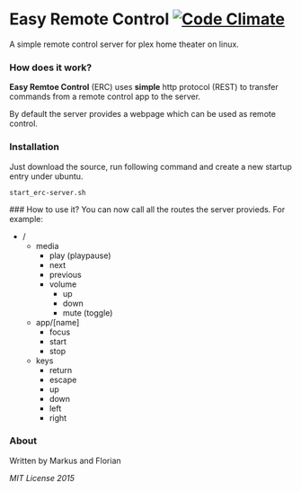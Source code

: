 # Easy Remote Control  [![Code Climate](https://codeclimate.com/github/Veasy/easy-remote-control/badges/gpa.svg)](https://codeclimate.com/github/Veasy/easy-remote-control)
A simple remote control server for plex home theater on linux.

### How does it work?
**Easy Remtoe Control** (ERC) uses **simple** http protocol (REST) to transfer commands from a remote control app to the server.

By default the server provides a webpage which can be used as remote control.

### Installation
Just download the source, run following command and create a new startup entry under ubuntu.

```
start_erc-server.sh
```

### How to use it?
You can now call all the routes the server provieds. For example:

* /
	* media
  		* play (playpause)
  		* next
  		* previous
  		* volume
	  		* up
	  		* down
	  		* mute (toggle)
	* app/[name]
		* focus
		* start
		* stop
  	* keys
  		* return
  		* escape
	  	* up
	  	* down
	  	* left
	  	* right

### About
Written by Markus and Florian

*MIT License 2015*
